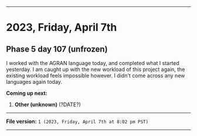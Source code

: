 
***

# 2023, Friday, April 7th

## Phase 5 day 107 (unfrozen)

I worked with the AGRAN language today, and completed what I started yesterday. I am caught up with the new workload of this project again, the existing workload feels impossible however. I didn't come across any new languages again today.

**Coming up next:**

1. **Other (unknown)** (?DATE?)

<!-- Today wasn't planned to be a development day for new repositories. I am taking a temporary break from it to work on other projects. If I can gather more languages, I might start phase 4 (2022) earlier. <!-- Work is being done to get the [`Learn`](https://github.com/seanpm2001/Learn/) repository back up to date, as I couldn't keep up in the last 3 days of phase 3 of 2022. The current phase finished yesterday (2022, Tuesday, November 29th) new repositories are expected to start being created at an unknown time in 2022 December. !--> 

<!-- This is the end of phase 4 (2022) of the acceleration project for `seanpm2001/Learn`. !-->

***

**File version:** `1 (2023, Friday, April 7th at 8:02 pm PST)`

***
